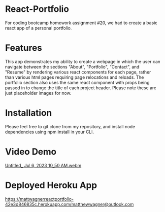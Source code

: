# React-Portfolio
For coding bootcamp homework assignment #20, we had to create a basic react app of a personal portfolio. 

# Features
This app demonstrates my ability to create a webpage in which the user can navigate between the sections "About", "Portfolio", "Contact", and "Resume" by rendering various react
components for each page, rather than various html pages requiring page relocations and reloads. The portfolio section also uses the same react component with props being passed in 
to change the title of each project header. Please note these are just placeholder images for now.

# Installation 
Please feel free to git clone from my repository, and install node dependencies using npm install in your CLI.

# Video Demo


[Untitled_ Jul 6, 2023 10_50 AM.webm](https://github.com/mattwagner28/React-Portfolio/assets/121985800/51cf2c76-6bf1-4ae3-bf78-0e5a2f093ff9)


# Deployed Heroku App
https://mattwagnerreactportfolio-42e3d846835c.herokuapp.com/matthewwagner@outlook.com

